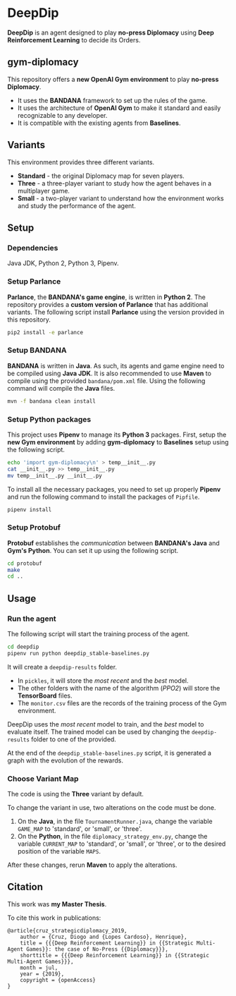 # DeepDip
**DeepDip** is an agent designed to play **no-press Diplomacy** using **Deep Reinforcement Learning** to decide its Orders.

## gym-diplomacy
This repository offers a **new OpenAI Gym environment** to play **no-press Diplomacy**.
* It uses the **BANDANA** framework to set up the rules of the game.
* It uses the architecture of **OpenAI Gym** to make it standard and easily recognizable to any developer.
* It is compatible with the existing agents from **Baselines**.

## Variants
This environment provides three different variants.
* **Standard** - the original Diplomacy map for seven players.
* **Three** - a three-player variant to study how the agent behaves in a multiplayer game.
* **Small** - a two-player variant to understand how the environment works and study the performance of the agent.

## Setup
### Dependencies
Java JDK, Python 2, Python 3, Pipenv.

### Setup Parlance
**Parlance**, the **BANDANA's game engine**, is written in **Python 2**.
The repository provides a **custom version of Parlance** that has additional variants.
The following script install **Parlance** using the version provided in this repository.
```bash
pip2 install -e parlance
```

### Setup BANDANA
**BANDANA** is written in **Java**.
As such, its agents and game engine need to be compiled using **Java JDK**.
It is also recommended to use **Maven** to compile using the provided `bandana/pom.xml` file.
Using the following command will compile the **Java** files.
```bash
mvn -f bandana clean install
```

### Setup Python packages
This project uses **Pipenv** to manage its **Python 3** packages.
First, setup the **new Gym environment** by adding **gym-diplomacy** to **Baselines** setup using the following script.
```bash
echo 'import gym-diplomacy\n' > temp__init__.py
cat __init__.py >> temp__init__.py
mv temp__init__.py __init__.py
```
To install all the necessary packages, you need to set up properly **Pipenv** and run the following command to install the packages of `Pipfile`.
```bash
pipenv install
```

### Setup Protobuf
**Protobuf** establishes the *communication* between **BANDANA's Java** and **Gym's Python**.
You can set it up using the following script.
```bash
cd protobuf
make
cd ..
```

## Usage
### Run the agent
The following script will start the training process of the agent.
```bash
cd deepdip
pipenv run python deepdip_stable-baselines.py
```
It will create a `deepdip-results` folder.
* In `pickles`, it will store the *most recent* and the *best* model.
* The other folders with the name of the algorithm (*PPO2*) will store the **TensorBoard** files.
* The `monitor.csv` files are the records of the training process of the Gym environment.

DeepDip uses the *most recent* model to train, and the *best* model to evaluate itself.
The trained model can be used by changing the `deepdip-results` folder to one of the provided.

At the end of the `deepdip_stable-baselines.py` script, it is generated a graph with the evolution of the rewards.

### Choose Variant Map
The code is using the **Three** variant by default.

To change the variant in use, two alterations on the code must be done.
1. On the **Java**, in the file `TournamentRunner.java`, change the variable `GAME_MAP` to 'standard', or 'small', or 'three'.
2. On the **Python**, in the file `diplomacy_strategy_env.py`, change the variable `CURRENT_MAP` to 'standard', or 'small', or 'three', or to the desired position of the variable `MAPS`.

After these changes, rerun **Maven** to apply the alterations.

## Citation
This work was **my Master Thesis**.

To cite this work in publications:
```
@article{cruz_strategicdiplomacy_2019,
    author = {Cruz, Diogo and {Lopes Cardoso}, Henrique},
    title = {{{Deep Reinforcement Learning}} in {{Strategic Multi-Agent Games}}: the case of No-Press {{Diplomacy}}},
    shorttitle = {{{Deep Reinforcement Learning}} in {{Strategic Multi-Agent Games}}},
    month = jul,
    year = {2019},
    copyright = {openAccess}
}
```

